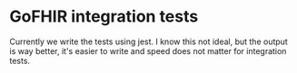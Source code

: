 # GoFHIR integration tests

Currently we write the tests using jest.
I know this not ideal, but the output is way better, it's easier to write and speed does not matter for integration tests.
